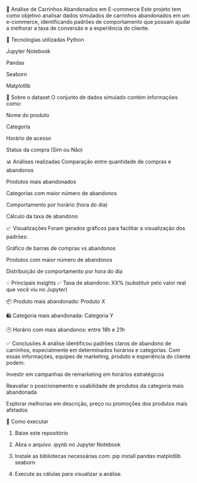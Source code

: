 🛒 Análise de Carrinhos Abandonados em E-commerce
Este projeto tem como objetivo analisar dados simulados de carrinhos abandonados em um e-commerce, identificando padrões de comportamento que possam ajudar a melhorar a taxa de conversão e a experiência do cliente.

🧰 Tecnologias utilizadas
Python

Jupyter Notebook

Pandas

Seaborn

Matplotlib

📂 Sobre o dataset
O conjunto de dados simulado contém informações como:

Nome do produto

Categoria

Horário de acesso

Status da compra (Sim ou Não)

📊 Análises realizadas
Comparação entre quantidade de compras e abandonos

Produtos mais abandonados

Categorias com maior número de abandonos

Comportamento por horário (hora do dia)

Cálculo da taxa de abandono

📈 Visualizações
Foram gerados gráficos para facilitar a visualização dos padrões:

Gráfico de barras de compras vs abandonos

Produtos com maior número de abandonos

Distribuição de comportamento por hora do dia

💡 Principais insights
✅ Taxa de abandono: XX% (substituir pelo valor real que você viu no Jupyter)

📦 Produto mais abandonado: Produto X

🛍️ Categoria mais abandonada: Categoria Y

🕒 Horário com mais abandonos: entre 18h e 21h

✅ Conclusões
A análise identificou padrões claros de abandono de carrinhos, especialmente em determinados horários e categorias. Com essas informações, equipes de marketing, produto e experiência do cliente podem:

Investir em campanhas de remarketing em horários estratégicos

Reavaliar o posicionamento e usabilidade de produtos da categoria mais abandonada

Explorar melhorias em descrição, preço ou promoções dos produtos mais afetados

📁 Como executar
1. Baixe este repositório

2. Abra o arquivo .ipynb no Jupyter Notebook

3. Instale as bibliotecas necessárias com:
pip install pandas matplotlib seaborn

4. Execute as células para visualizar a análise.
